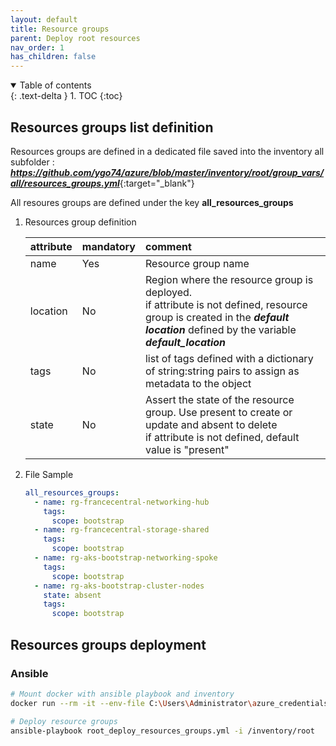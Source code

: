 ```yaml
---
layout: default
title: Resource groups
parent: Deploy root resources
nav_order: 1
has_children: false
---
```


<details open markdown="block">
  <summary>
    Table of contents
  </summary>
  {: .text-delta }
1. TOC
{:toc}
</details>

## Resources groups list definition

Resources groups are defined in a dedicated file saved into the inventory all subfolder : **_<https://github.com/ygo74/azure/blob/master/inventory/root/group_vars/all/resources_groups.yml>_**{:target="_blank"}

All resoures groups are defined under the key **all_resources_groups**

1. Resources group definition

    | attribute | mandatory | comment |
    |:--------- |:--------- |:------- |
    | name      | Yes       | Resource group name |
    | location  | No        | Region where the resource group is deployed.<br />if attribute is not defined, resource group is created in the **_default location_** defined by the variable **_default_location_** |
    | tags      | No        | list of tags defined with a dictionary of string:string pairs to assign as metadata to the object |
    | state     | No        | Assert the state of the resource group. Use present to create or update and absent to delete<br>if attribute is not defined, default value is "present" |

2. File Sample

    ``` yaml
    all_resources_groups:
      - name: rg-francecentral-networking-hub
        tags:
          scope: bootstrap
      - name: rg-francecentral-storage-shared
        tags:
          scope: bootstrap
      - name: rg-aks-bootstrap-networking-spoke
        tags:
          scope: bootstrap
      - name: rg-aks-bootstrap-cluster-nodes
        state: absent
        tags:
          scope: bootstrap

    ```

## Resources groups deployment

### Ansible

``` bash
# Mount docker with ansible playbook and inventory
docker run --rm -it --env-file C:\Users\Administrator\azure_credentials  -v "$(Get-Location)/ansible:/ansible:rw" -v "$(Get-Location)/inventory:/inventory:rw" -w /ansible local/ansible bash

# Deploy resource groups
ansible-playbook root_deploy_resources_groups.yml -i /inventory/root

```
